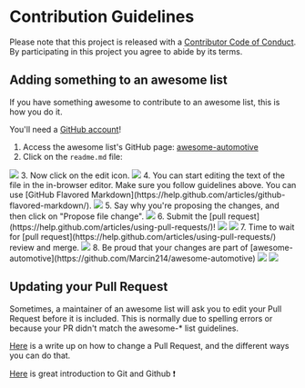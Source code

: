 # Contribution Guidelines

Please note that this project is released with a
[Contributor Code of Conduct](code-of-conduct.md). By participating in this
project you agree to abide by its terms.

## Adding something to an awesome list

If you have something awesome to contribute to an awesome list, this is how you do it.

You'll need a [GitHub account](https://github.com/join)!

1. Access the awesome list's GitHub page: [awesome-automotive](https://github.com/Marcin214/awesome-automotive)
2. Click on the `readme.md` file: 
<img src="media/contribution/step_00.png" />
3. Now click on the edit icon. 
<img src="media/contribution/step_01.png" />
4. You can start editing the text of the file in the in-browser editor. Make sure you follow guidelines above. You can use [GitHub Flavored Markdown](https://help.github.com/articles/github-flavored-markdown/). 
<img src="media/contribution/step_02.png" />
5. Say why you're proposing the changes, and then click on "Propose file change". 
<img src="media/contribution/step_03.png" />
6. Submit the [pull request](https://help.github.com/articles/using-pull-requests/)!
<img src="media/contribution/step_04.png" />
<img src="media/contribution/step_05.png" />
7. Time to wait for [pull request](https://help.github.com/articles/using-pull-requests/) review and merge.
<img src="media/contribution/step_06.png" />
8. Be proud that your changes are part of [awesome-automotive](https://github.com/Marcin214/awesome-automotive)
<img src="media/contribution/step_07a.png" />
<img src="media/contribution/step_07b.png" />

## Updating your Pull Request

Sometimes, a maintainer of an awesome list will ask you to edit your Pull Request before it is included. This is normally due to spelling errors or because your PR didn't match the awesome-* list guidelines.

[Here](https://github.com/RichardLitt/knowledge/blob/master/github/amending-a-commit-guide.md) is a write up on how to change a Pull Request, and the different ways you can do that.

[Here](https://www.youtube.com/playlist?list=PLoynTxuTLXaD8Hz_mLhYicC5BmpBwgSiK) is great introduction to Git and Github :heavy_exclamation_mark: